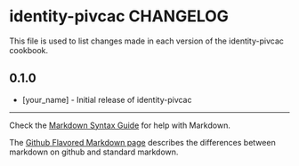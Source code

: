 # identity-pivcac CHANGELOG

This file is used to list changes made in each version of the identity-pivcac cookbook.

## 0.1.0
- [your_name] - Initial release of identity-pivcac

- - -
Check the [Markdown Syntax Guide](http://daringfireball.net/projects/markdown/syntax) for help with Markdown.

The [Github Flavored Markdown page](http://github.github.com/github-flavored-markdown/) describes the differences between markdown on github and standard markdown.
